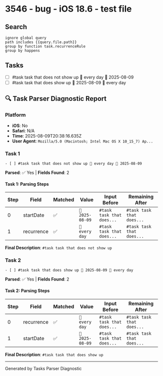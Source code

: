 # 3546 - bug - iOS 18.6 - test file

## Search

```tasks
ignore global query
path includes {{query.file.path}}
group by function task.recurrenceRule
group by happens
```

## Tasks

- [ ] #task task that does not show up 🔁 every day 🛫 2025-08-09
- [ ] #task task that does show up 🛫 2025-08-09 🔁 every day

## 🔍 Task Parser Diagnostic Report

### Platform

- **iOS**: No
- **Safari**: N/A
- **Time**: 2025-08-09T20:38:16.635Z
- **User Agent**: `Mozilla/5.0 (Macintosh; Intel Mac OS X 10_15_7) Ap...`

### Task 1

```text
- [ ] #task task that does not show up 🔁 every day 🛫 2025-08-09
```

**Parsed**: ✅ Yes | **Fields Found**: 2

#### Task 1: Parsing Steps

| Step | Field      | Matched | Value           | Input Before              | Remaining After           |
| ---- | ---------- | ------- | --------------- | ------------------------- | ------------------------- |
| 0    | startDate  | ✅      | `🛫 2025-08-09` | `#task task that does...` | `#task task that does...` |
| 1    | recurrence | ✅      | `🔁 every day`  | `#task task that does...` | `#task task that does...` |

**Final Description**: `#task task that does not show up`

### Task 2

```text
- [ ] #task task that does show up 🛫 2025-08-09 🔁 every day
```

**Parsed**: ✅ Yes | **Fields Found**: 2

#### Task 2: Parsing Steps

| Step | Field      | Matched | Value           | Input Before              | Remaining After           |
| ---- | ---------- | ------- | --------------- | ------------------------- | ------------------------- |
| 0    | recurrence | ✅      | `🔁 every day`  | `#task task that does...` | `#task task that does...` |
| 1    | startDate  | ✅      | `🛫 2025-08-09` | `#task task that does...` | `#task task that does...` |

**Final Description**: `#task task that does show up`

---
Generated by Tasks Parser Diagnostic
